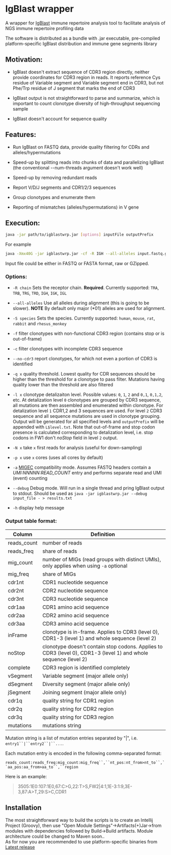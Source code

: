 #  IgBlast wrapper  

A wrapper for [IgBlast](http://www.ncbi.nlm.nih.gov/igblast/igblast.cgi) immune repertoire analysis tool to facilitate analysis of NGS immune repertoire profiling data

The software is distributed as a bundle with .jar executable, pre-compiled platform-specific IgBlast distribution and immune gene segments library


## Motivation:

- IgBlast doesn't extract sequence of CDR3 region directly, neither provide coordinates for CDR3 region in reads. It reports reference Cys residue of Variable segment and Variable segment end in CDR3, but not Phe/Trp residue of J segment that marks the end of CDR3

- IgBlast output is not straightforward to parse and summarize, which is important to count clonotype diversity of high-throughput sequencing sample

- IgBlast doesn't account for sequence quality


## Features:

- Run IgBlast on FASTQ data, provide quality filtering for CDRs and alleles/hypermutations

- Speed-up by splitting reads into chunks of data and parallelizing IgBlast (the conventional --num-threads argument doesn't work well)

- Speed-up by removing redundant reads

- Report V/D/J segments and CDR1/2/3 sequences

- Group clonotypes and enumerate them

- Reporting of mismatches (alleles/hypermutations) in V gene


## Execution:

```bash
java -jar path/to/igblastwrp.jar [options] inputFile outputPrefix
```

For example
```bash
java -Xmx40G -jar igblastwrp.jar -cf -R IGH --all-alleles input.fastq.gz output.txt
```

Input file could be either in FASTQ or FASTA format, raw or GZipped.

### Options:

* `-R chain` Sets the receptor chain. **Required**. Currently supported: `TRA`, `TRB`, `TRG`, `TRD`, `IGH`, `IGK`, `IGL`

* `--all-alleles` Use all alleles during alignment (this is going to be slower). **NOTE** By default only major (*01) alleles are used for alignment.

* `-S species` Sets the species. Currently supported: `human`, `mouse`, `rat`, `rabbit` and `rhesus_monkey`

* `-f` filter clonotypes with non-functional CDR3 region (contains stop or is out-of-frame)

* `-c` filter clonotypes with incomplete CDR3 sequence

* `--no-cdr3` report clonotypes, for which not even a portion of CDR3 is identified

* `-q x` quality threshold. Lowest quality for CDR sequences should be higher than the threshold for a clonotype to pass filter. Mutations having quality lower than the threshold are also filtered

* `-l x` clonotype detalizaiton level. Possible values: `0`, `1`, `2` and `0,1`, `0,1,2`, etc. At detalization level `0` clonotypes are grouped by CDR3 sequence, all mutations are then assembled and enumerated within clonotype. For detalization level `1` CDR1,2 and 3 sequences are used. For level `2` CDR3 sequence and all sequence mutations are used in clonotype grouping. Output will be generated for all specified levels and `outputPrefix` will be appended with `L$level.txt`. Note that out-of-frame and stop codon presence is calculated corresponding to detalization level, i.e. stop codons in FW1 don't *noStop* field in level `2` output.

* `-N x` take `x` first reads for analysis (useful for down-sampling)

* `-p x` use `x` cores (uses all cores by default)

* `-a` [MIGEC](https://github.com/mikessh/migec) compatibility mode. Assumes FASTQ headers contain a *UMI:NNNNN:READ_COUNT* entry and performs separate read and UMI (event) counting

* `--debug` Debug mode. Will run in a single thread and pring IgBlast output to stdout. Should be used as `java -jar igblastwrp.jar --debug input_file - > results.txt`

* `-h` display help message

### Output table format:

Column       | Definition
-------------|--------------------------------------------------------------------------------------------------------
reads_count  | number of reads
reads_freq   | share of reads
mig_count    | number of MIGs (read groups with distinct UMIs), only applies when using `-a` optional
mig_freq     | share of MIGs
cdr1nt       | CDR1 nucleotide sequence
cdr2nt       | CDR2 nucleotide sequence
cdr3nt       | CDR3 nucleotide sequence
cdr1aa       | CDR1 amino acid sequence
cdr2aa       | CDR2 amino acid sequence
cdr3aa       | CDR3 amino acid sequence
inFrame      | clonotype is in-frame. Applies to CDR3 (level 0), CDR1-3 (level 1) and whole sequence (level 2)
noStop       | clonotype doesn't contain stop codons. Applies to CDR3 (level 0), CDR1-3 (level 1) and whole sequence (level 2)
complete     | CDR3 region is identified completely
vSegment     | Variable segment (major allele only)
dSegment     | Diversity segment (major allele only)
jSegment     | Joining segment (major allele only)
cdr1q        | quality string for CDR1 region
cdr2q        | quality string for CDR2 region
cdr3q        | quality string for CDR3 region
mutations    | mutations string

Mutation string is a list of mutation entries separated by "|", i.e. `entry1``|``entry2``|``...`. 

Each mutation entry is encoded in the following comma-separated format:

`reads_count:reads_freq:mig_count:mig_freq``,``nt_pos:nt_from>nt_to``,``aa_pos:aa_from>aa_to``,``region`

Here is an example:

> 3505:1E0:107:1E0,67:C>G,22:T>S,FW2|4:1,1E-3:1:9,3E-3,87:A>T,29:S>C,CDR1
 
## Installation

The most straightforward way to build the scripts is to create an Intellij Project (Groovy), then use "Open Module Settings"->Artifacts(+)Jar->from modules with dependencies followed by Build->Build artifacts. Module architecture could be changed to Maven soon..  
As for now you are recommended to use platform-specific binaries from [Latest release](https://github.com/mikessh/igblastwrp/releases/latest)